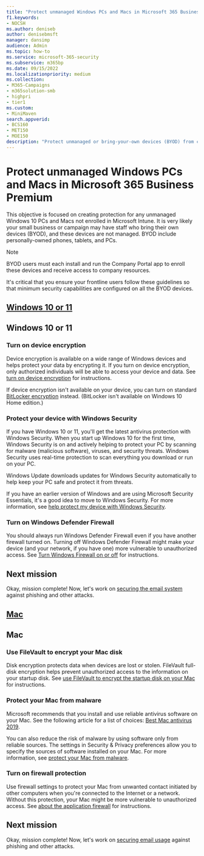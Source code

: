 ```yaml
---
title: "Protect unmanaged Windows PCs and Macs in Microsoft 365 Business Premium"
f1.keywords:
- NOCSH
ms.author: deniseb
author: denisebmsft
manager: dansimp
audience: Admin
ms.topic: how-to
ms.service: microsoft-365-security
ms.subservice: m365bp
ms.date: 09/15/2022
ms.localizationpriority: medium
ms.collection: 
- M365-Campaigns
- m365solution-smb
- highpri
- tier1
ms.custom:
- MiniMaven
search.appverid:
- BCS160
- MET150
- MOE150
description: "Protect unmanaged or bring-your-own devices (BYOD) from cyberattacks with Microsoft 365 Business Premium. How to set up cybersecurity for Windows PCs and Macs."
---
```


# Protect unmanaged Windows PCs and Macs in Microsoft 365 Business Premium

This objective is focused on creating protection for any unmanaged Windows 10 PCs and Macs not enrolled in Microsoft Intune. It is very likely your small business or campaign may have staff who bring their own devices (BYOD), and these devices are not managed. BYOD include personally-owned phones, tablets, and PCs.

> [!NOTE]
> BYOD users must each install and run the Company Portal app to enroll these devices and receive access to company resources.

It's critical that you ensure your frontline users follow these guidelines so that minimum security capabilities are configured on all the BYOD devices.

## [Windows 10 or 11](#tab/Windows10-11)

## Windows 10 or 11

### Turn on device encryption

Device encryption is available on a wide range of Windows devices and helps protect your data by encrypting it. If you turn on device encryption, only authorized individuals will be able to access your device and data. See [turn on device encryption](https://support.microsoft.com/help/4028713/windows-10-turn-on-device-encryption) for instructions.

 If device encryption isn't available on your device, you can turn on standard [BitLocker encryption](https://support.microsoft.com/help/4028713/windows-10-turn-on-device-encryption) instead. (BitLocker isn't available on Windows 10 Home edition.) 

### Protect your device with Windows Security

If you have Windows 10 or 11, you'll get the latest antivirus protection with Windows Security. When you start up Windows 10 for the first time, Windows Security is on and actively helping to protect your PC by scanning for malware (malicious software), viruses, and security threats. Windows Security uses real-time protection to scan everything you download or run on your PC.

Windows Update downloads updates for Windows Security automatically to help keep your PC safe and protect it from threats.

If you have an earlier version of Windows and are using Microsoft Security Essentials, it's a good idea to move to Windows Security. For more information, see [help protect my device with Windows Security](https://support.microsoft.com/help/17464/windows-10-help-protect-my-device-with-windows-security).

### Turn on Windows Defender Firewall

You should always run Windows Defender Firewall even if you have another firewall turned on. Turning off Windows Defender Firewall might make your device (and your network, if you have one) more vulnerable to unauthorized access. See [Turn Windows Firewall on or off](https://support.microsoft.com/help/4028544/windows-10-turn-windows-defender-firewall-on-or-off) for instructions.

## Next mission

Okay, mission complete! Now, let's work on [securing the email system](m365bp-protect-email-overview.md) against phishing and other attacks.

## [Mac](#tab/Mac)

## Mac

### Use FileVault to encrypt your Mac disk

Disk encryption protects data when devices are lost or stolen. FileVault full-disk encryption helps prevent unauthorized access to the information on your startup disk. See [use FileVault to encrypt the startup disk on your Mac](https://support.apple.com/HT204837) for instructions.

### Protect your Mac from malware

Microsoft recommends that you install and use reliable antivirus software on your Mac. See the following article for a list of choices: [Best Mac antivirus 2019](https://www.macworld.co.uk/feature/mac-software/mac-antivirus-3672182/).

You can also reduce the risk of malware by using software only from reliable sources. The settings in Security & Privacy preferences allow you to specify the sources of software installed on your Mac. For more information, see [protect your Mac from malware](https://support.apple.com/kb/PH25087).

### Turn on firewall protection

Use firewall settings to protect your Mac from unwanted contact initiated by other computers when you're connected to the Internet or a network. Without this protection, your Mac might be more vulnerable to unauthorized access. See [about the application firewall](https://support.apple.com/HT201642) for instructions.

## Next mission

Okay, mission complete! Now, let's work on [securing email usage](m365bp-protect-email-overview.md) against phishing and other attacks.
